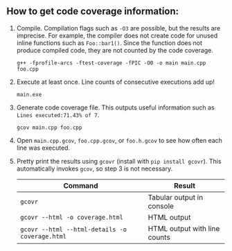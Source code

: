 ## How to get code coverage information:

1. Compile. Compilation flags such as `-O3` are possible, but the results are imprecise. For example, the compiler does not create code for unused inline functions such as `Foo::bar1()`. Since the function does not produce compiled code, they are not counted by the code coverage.

	```
	g++ -fprofile-arcs -ftest-coverage -fPIC -O0 -o main main.cpp foo.cpp
	```

2. Execute at least once. Line counts of consecutive executions add up!

	```
	main.exe
	```

3. Generate code coverage file. This outputs useful information such as `Lines executed:71.43% of 7`.

	```
	gcov main.cpp foo.cpp
	```

4. Open `main.cpp.gcov`, `foo.cpp.gcov`, or `foo.h.gcov` to see how often each line was executed.

5. Pretty print the results using `gcovr` (install with `pip install gcovr`). This automatically invokes `gcov`, so step 3 is not necessary.

	Command | Result
	--------|-------
	`gcovr` | Tabular output in console
	`gcovr --html -o coverage.html` | HTML output
	`gcovr --html --html-details -o coverage.html` | HTML output with line counts
